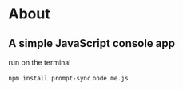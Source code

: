 # About
## A simple JavaScript console app

run on the terminal

`npm install prompt-sync`
`node me.js`
